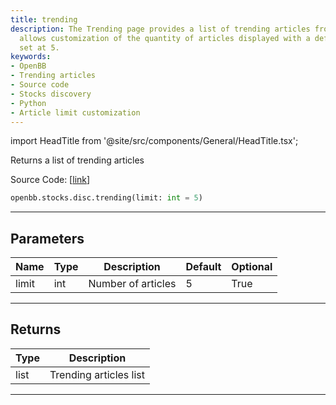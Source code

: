 ```yaml
---
title: trending
description: The Trending page provides a list of trending articles from OpenBB, it
  allows customization of the quantity of articles displayed with a default value
  set at 5.
keywords:
- OpenBB
- Trending articles
- Source code
- Stocks discovery
- Python
- Article limit customization
---
```


import HeadTitle from '@site/src/components/General/HeadTitle.tsx';

<HeadTitle title="stocks.disc.trending - Reference | OpenBB SDK Docs" />

Returns a list of trending articles

Source Code: [[link](https://github.com/OpenBB-finance/OpenBBTerminal/tree/main/openbb_terminal/stocks/discovery/seeking_alpha_model.py#L100)]

```python
openbb.stocks.disc.trending(limit: int = 5)
```

---

## Parameters

| Name | Type | Description | Default | Optional |
| ---- | ---- | ----------- | ------- | -------- |
| limit | int | Number of articles | 5 | True |


---

## Returns

| Type | Description |
| ---- | ----------- |
| list | Trending articles list |
---
